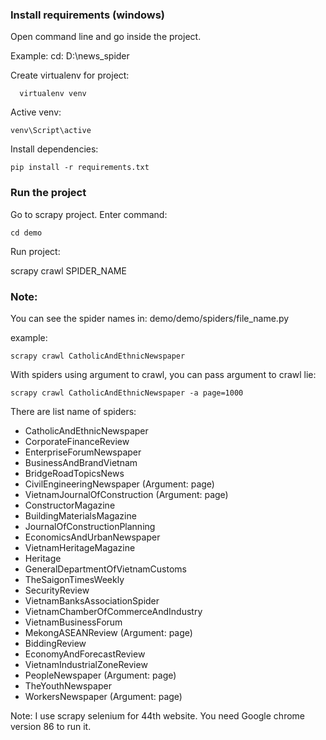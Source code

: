
### Install requirements (windows)
  Open command line and go inside the project. 
  
  Example: cd: D:\news_spider
  
  Create virtualenv for project:
  
      virtualenv venv
      
  Active venv:
  
    venv\Script\active
    
  Install dependencies:
  
    pip install -r requirements.txt

### Run the project
  Go to scrapy project. Enter command:
  
    cd demo

  Run project:

  scrapy crawl SPIDER_NAME



### Note:
  You can see the spider names in: demo/demo/spiders/file_name.py
  
  example:
   
    scrapy crawl CatholicAndEthnicNewspaper
  
  With spiders using argument to crawl, you can pass argument to crawl lie:
  
    scrapy crawl CatholicAndEthnicNewspaper -a page=1000

    
  
  
  There are list name of spiders:
  
  + CatholicAndEthnicNewspaper
  + CorporateFinanceReview
  + EnterpriseForumNewspaper
  + BusinessAndBrandVietnam
  + BridgeRoadTopicsNews
  + CivilEngineeringNewspaper             (Argument: page)
  + VietnamJournalOfConstruction  (Argument: page)
  + ConstructorMagazine
  + BuildingMaterialsMagazine
  + JournalOfConstructionPlanning
  + EconomicsAndUrbanNewspaper
  + VietnamHeritageMagazine
  + Heritage
  + GeneralDepartmentOfVietnamCustoms
  + TheSaigonTimesWeekly
  + SecurityReview
  + VietnamBanksAssociationSpider
  + VietnamChamberOfCommerceAndIndustry
  + VietnamBusinessForum
  + MekongASEANReview              (Argument: page)
  + BiddingReview
  + EconomyAndForecastReview
  + VietnamIndustrialZoneReview
  + PeopleNewspaper  (Argument: page)
  + TheYouthNewspaper
  + WorkersNewspaper (Argument: page)


Note: I use scrapy selenium for 44th website. You need Google chrome version 86 to run it.